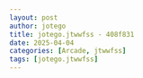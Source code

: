 ```yaml
---
layout: post
author: jotego
title: jotego.jtwwfss - 408f831
date: 2025-04-04
categories: [Arcade, jtwwfss]
tags: [jotego.jtwwfss]
---
```


